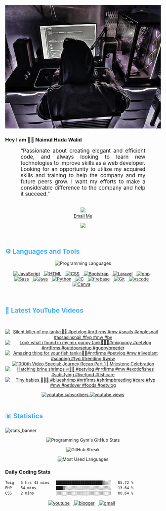 <!-- ![github_cover_banner](https://www.digitalsolutionservices.com/img/services/web%20development.gif)-->

<div align="center" style="display:block;">
    <img height="400px" width="100%" alt="github cover banner" src="https://raw.githubusercontent.com/NaimulHudaWalid/NaimulHudaWalid/main/272276268_3114779035434264_920860974401480824_n.jpg"/> 
</div>

### Hey I am [👨🏻‍][facebook] [Naimul Huda Walid][youtube]



<p align:"center" style="text-align: justify; margin: 0 50px; font-size: 17px;" >
   “Passionate about creating elegant and efficient code, and always looking to learn new technologies to improve skills as a web developer. Looking for an opportunity to utilize my acquired skills and training to help the company and my future peers grow. I want my efforts to make a considerable difference to the company and help it succeed.”
<br>
<br>
<div align="center">

![](https://visitor-badge.glitch.me/badge?page_id=NaimulHudaWalid)
    <br />
[Email Me](mailto:dev.naimulhuda@gmail.com)
</div>
</p>
<!-- Typing SVG by DenverCoder1 - https://github.com/DenverCoder1/readme-typing-svg -->
<p align="center">
<!--   <a href="https://github.com/DenverCoder1/readme-typing-svg"> -->
    <img src="https://readme-typing-svg.herokuapp.com?color=E22FE4&width=380&height=45&lines=Open-Source+Enthusiast;Learning+In+Public;Empowering+Others;Nice+To+Meet+You+...&center=true"></a>

</p>
<br>
<!-- Languages and Tools -->

<h2 style="color: #44AEFB">⚙️ Languages and Tools</h2>
<div align="center" style="display:block;">
    <img width="100px" alt="Programming Languages" src="https://user-images.githubusercontent.com/78341798/194531121-47b0119a-ce00-439d-b586-125f86acb098.png"/> 
</div>
<br>   
<!-- Icons Resources -->
<!-- https://devicon.dev/ -->
<!-- https://cdn.jsdelivr.net/npm/simple-icons@v3/icons/ -->
<div align="center">
  <a href="https://developer.mozilla.org/en-US/docs/Web/JavaScript" target="_blank" rel="noreferrer">
      <img  alt="JavaScript" height="50px" style="padding-right:10px;" src="https://cdn.jsdelivr.net/gh/devicons/devicon/icons/javascript/javascript-plain.svg"/>
  </a>
  
 
  <a href="https://developer.mozilla.org/en-US/docs/Web/HTML" target="_blank" rel="noreferrer">
      <img  alt="HTML" height="50px" style="padding-right:10px;" src="https://cdn.jsdelivr.net/gh/devicons/devicon/icons/html5/html5-original.svg"/>
  </a>
  <a href="https://developer.mozilla.org/en-US/docs/Web/CSS" target="_blank" rel="noreferrer">
      <img  alt="CSS" height="50px" style="padding-right:10px;" src="https://cdn.jsdelivr.net/gh/devicons/devicon/icons/css3/css3-original.svg"/>
  </a>
  <a href="https://getbootstrap.com/" target="_blank" rel="noreferrer">
      <img  alt="Bootstrap" height="50px" style="padding-right:10px;" src="https://cdn.jsdelivr.net/gh/devicons/devicon/icons/bootstrap/bootstrap-original.svg"/>
  </a> 
  <a href="https://laravel.com/" target="_blank" rel="noreferrer">
      <img  alt="Laravel" height="50px" style="padding-right:10px;" src="https://cdn.jsdelivr.net/gh/devicons/devicon/icons/laravel/laravel-plain.svg"/>
  </a>
  <a href="https://www.php.net/" target="_blank" rel="noreferrer">
      <img  alt="php" height="50px" style="padding-right:10px;" src="https://cdn.jsdelivr.net/gh/devicons/devicon/icons/php/php-original.svg"/>
  </a>
  <a href="https://sass-lang.com/" target="_blank" rel="noreferrer">
      <img  alt="Sass" height="50px" style="padding-right:10px;" src="https://cdn.jsdelivr.net/gh/devicons/devicon/icons/sass/sass-original.svg"/>
  </a>
  <a href="https://www.java.com/en/" target="_blank" rel="noreferrer">
      <img  alt="Java" height="50px" style="padding-right:10px;" src="https://cdn.jsdelivr.net/gh/devicons/devicon/icons/java/java-original.svg"/>
  </a>    
  <a href="https://www.python.org/" target="_blank" rel="noreferrer">
      <img  alt="Python" height="50px" style="padding-right:10px;" src="https://cdn.jsdelivr.net/gh/devicons/devicon/icons/python/python-original.svg"/>
  </a>
  <a href="https://www.cprogramming.com/" target="_blank" rel="noreferrer">
      <img  alt="C" height="50px" style="padding-right:10px;" src="https://cdn.jsdelivr.net/gh/devicons/devicon/icons/c/c-original.svg"/>
  </a>
  
  <a href="https://firebase.google.com/" target="_blank" rel="noreferrer">
      <img  alt="firebase" height="50px" style="padding-right:10px;" src="https://cdn.jsdelivr.net/gh/devicons/devicon/icons/firebase/firebase-plain.svg"/>
  </a>
 
  <a href="https://git-scm.com/" target="_blank" rel="noreferrer">
      <img  alt="Git" height="50px" style="padding-right:10px;" src="https://cdn.jsdelivr.net/gh/devicons/devicon/icons/git/git-original.svg"/>
  </a>
  
  <a href="https://code.visualstudio.com/" target="_blank" rel="noreferrer">
      <img  alt="vscode" height="50px" style="padding-right:10px;"src="https://cdn.jsdelivr.net/gh/devicons/devicon/icons/vscode/vscode-original.svg"/>
  </a>
  <a href="https://www.canva.com/" target="_blank" rel="noreferrer">
      <img  alt="Canva" height="50px" style="padding-right:10px;" src="https://cdn.jsdelivr.net/gh/devicons/devicon/icons/canva/canva-original.svg"/> 
  </a>
</div>
<br>
<br>

<!-- Latest YouTube Videos -->

<h2 style="color: #44AEFB">🎦 Latest YouTube Videos</h2>
<br />

<!-- Resource/Reference: https://github.com/DenverCoder1/github-readme-youtube-cards -->
<div class="youtube videos cards" align="center">

<!-- BEGIN YOUTUBE-CARDS -->
[![Silent killer of my tank🔥💯🖤 #petvlog #nrtfirms #mw #snails #applesnail #assasinsnail #fyp #mw #bv](https://ytcards.demolab.com/?id=II4PLASc38E&title=Silent+killer+of+my+tank%F0%9F%94%A5%F0%9F%92%AF%F0%9F%96%A4+%23petvlog+%23nrtfirms+%23mw+%23snails+%23applesnail+%23assasinsnail+%23fyp+%23mw+%23bv&lang=en&timestamp=1713074381&background_color=%230d1117&title_color=%23ffffff&stats_color=%23dedede&max_title_lines=1&width=250&border_radius=5 "Silent killer of my tank🔥💯🖤 #petvlog #nrtfirms #mw #snails #applesnail #assasinsnail #fyp #mw #bv")](https://www.youtube.com/watch?v=II4PLASc38E)
[![Look what i found in my mix guppy tank🖤🔥💯#mixguppy #petvlog #nrtfirms #outdoorsetup #guppybreeder](https://ytcards.demolab.com/?id=b-kKp3NKjSs&title=Look+what+i+found+in+my+mix+guppy+tank%F0%9F%96%A4%F0%9F%94%A5%F0%9F%92%AF%23mixguppy+%23petvlog+%23nrtfirms+%23outdoorsetup+%23guppybreeder&lang=en&timestamp=1713061504&background_color=%230d1117&title_color=%23ffffff&stats_color=%23dedede&max_title_lines=1&width=250&border_radius=5 "Look what i found in my mix guppy tank🖤🔥💯#mixguppy #petvlog #nrtfirms #outdoorsetup #guppybreeder")](https://www.youtube.com/watch?v=b-kKp3NKjSs)
[![Amazing thing for your fish tank🔥💯🖤#nrtfirms #petvlog #mw #liveplant #scaping #fyp #trending #wow](https://ytcards.demolab.com/?id=9kDDbiSf5NM&title=Amazing+thing+for+your+fish+tank%F0%9F%94%A5%F0%9F%92%AF%F0%9F%96%A4%23nrtfirms+%23petvlog+%23mw+%23liveplant+%23scaping+%23fyp+%23trending+%23wow&lang=en&timestamp=1712992165&background_color=%230d1117&title_color=%23ffffff&stats_color=%23dedede&max_title_lines=1&width=250&border_radius=5 "Amazing thing for your fish tank🔥💯🖤#nrtfirms #petvlog #mw #liveplant #scaping #fyp #trending #wow")](https://www.youtube.com/watch?v=9kDDbiSf5NM)
[![1000th Video Special: Journey Recap Part 1 | Milestone Celebration](https://ytcards.demolab.com/?id=cRS4jkRafj8&title=1000th+Video+Special%3A+Journey+Recap+Part+1+%7C+Milestone+Celebration&lang=en&timestamp=1712983929&background_color=%230d1117&title_color=%23ffffff&stats_color=%23dedede&max_title_lines=1&width=250&border_radius=5 "1000th Video Special: Journey Recap Part 1 | Milestone Celebration")](https://www.youtube.com/watch?v=cRS4jkRafj8)
[![Hatching brine shrimps 🔥🖤💯 #petvlog #nrtfirms #mw #exoticfishes #satisfying #livefood #fishcare](https://ytcards.demolab.com/?id=OR1PTy5r0TY&title=Hatching+brine+shrimps+%F0%9F%94%A5%F0%9F%96%A4%F0%9F%92%AF+%23petvlog+%23nrtfirms+%23mw+%23exoticfishes+%23satisfying+%23livefood+%23fishcare&lang=en&timestamp=1712982057&background_color=%230d1117&title_color=%23ffffff&stats_color=%23dedede&max_title_lines=1&width=250&border_radius=5 "Hatching brine shrimps 🔥🖤💯 #petvlog #nrtfirms #mw #exoticfishes #satisfying #livefood #fishcare")](https://www.youtube.com/watch?v=OR1PTy5r0TY)
[![Tiny babies 🖤💯🔥 #blueshrimp #nrtfirms #shrimpbreeding #care #fyp #mw #petlover #foods #petvlog](https://ytcards.demolab.com/?id=So0qiq9qjCg&title=Tiny+babies+%F0%9F%96%A4%F0%9F%92%AF%F0%9F%94%A5+%23blueshrimp+%23nrtfirms+%23shrimpbreeding+%23care+%23fyp+%23mw+%23petlover+%23foods+%23petvlog&lang=en&timestamp=1712891644&background_color=%230d1117&title_color=%23ffffff&stats_color=%23dedede&max_title_lines=1&width=250&border_radius=5 "Tiny babies 🖤💯🔥 #blueshrimp #nrtfirms #shrimpbreeding #care #fyp #mw #petlover #foods #petvlog")](https://www.youtube.com/watch?v=So0qiq9qjCg)
<!-- END YOUTUBE-CARDS -->
</div>

<!-- Begin Youtube Buttons -->
<!-- Resource/Reference:  https://github.com/DenverCoder1/custom-icon-badges -->
<div class="youtube buttons" align="center">
    <a href="https://www.youtube.com/channel/UCa3YaFwzSII0kKg3Nads2dQ"  target="_blank">
        <img alt="youtube subscribers" src="https://img.shields.io/youtube/channel/subscribers/UCa3YaFwzSII0kKg3Nads2dQ?logo=youtube&logoColor=red&style=for-the-badge"/>
    </a> 
    <a href="https://www.youtube.com/channel/UCa3YaFwzSII0kKg3Nads2dQ"  target="_blank">
        <img alt="youtube views" src="https://custom-icon-badges.demolab.com/youtube/channel/views/UCa3YaFwzSII0kKg3Nads2dQ?color=%23E05D44&logo=eye&logoColor=white&style=for-the-badge&labelColor=#555555"/>
    </a> 
</div>
<br>
<!-- End Youtube Buttons -->

<!-- Statistics -->

<h2 style="color: #44AEFB">📊 Statistics</h2>

![stats_banner](https://user-images.githubusercontent.com/78341798/194534778-d662496c-ae00-4e8d-ae9b-b90912054e7f.gif)

<!-- Begin Stats Cards -->
<!-- Resources:  -->
<!-- Github & Languages Stats: https://github.com/naimul15-12090/github-readme-stats --> 
<!-- Streak Stats: https://github.com/denvercoder1/github-readme-streak-stats -->
<!-- Change the value after ?username= to your GitHub username. -->
<div class="stats" align="center">

![Programming Gym's GitHub Stats](https://github-readme-stats.vercel.app/api?username=NaimulHudaWalid&hide=stars&count_private=true&show_icons=true&theme=algolia&border_radius=20)

![GitHub Streak](https://streak-stats.demolab.com?user=NaimulHudaWalid&count_private=true&theme=algolia&border_radius=22)

![Most Used Languages](https://github-readme-stats.vercel.app/api/top-langs/?username=NaimulHudaWalid&langs_count=8&layout=compact&show_icons=true&theme=algolia&border_radius=20)
    
<!-- ![Top Langs](https://github-readme-stats.vercel.app/api/top-langs/?username=naimul15-12090&langs_count=8) -->
<!-- [![Top Langs](https://github-readme-stats.vercel.app/api/top-langs/?username=naimul15-12090&layout=compact)](https://github.com/anuraghazra/github-readme-stats)
 -->
    
</div>
<!--  End Stats Cards -->



### Daily Coding Stats
<!--START_SECTION:waka-->

```txt
Twig   5 hrs 43 mins   █████████████████████▒░░░   85.72 %
PHP    54 mins         ███▒░░░░░░░░░░░░░░░░░░░░░   13.64 %
CSS    2 mins          ░░░░░░░░░░░░░░░░░░░░░░░░░   00.64 %
```

<!--END_SECTION:waka-->
<!-- Begin Footer -->
<!-- Icons Resources -->
<!-- https://devicon.dev/ -->
<div class="footer" align="center" style="margin:15px;">
    <a href="https://www.youtube.com/channel/UCa3YaFwzSII0kKg3Nads2dQ" target="_blank">
        <img  style="margin:0 10px 10px 0;" src="https://user-images.githubusercontent.com/78341798/194531650-698ef1b1-9cbd-4b4f-96ef-5a2ec4b5d7e6.svg" alt="youtube" width="40px"/>
    </a>
    <a href="https://www.linkedin.com/in/naimulhudawalid/" target="_blank">
        <img style="margin:0 10px 10px 0;" src="https://user-images.githubusercontent.com/78341798/194531458-b5dfeb1b-bad5-4dfa-909a-2e402262db9a.svg" alt="blogger" width="40px"/>
    </a>
    <a href="mailto:dev.naimulhuda@gmail.com" target="_blank">
        <img style="margin:0 10px 10px 0;" src="https://user-images.githubusercontent.com/78341798/194531383-ddb2b774-5bb9-491c-b601-4a4a7d9792fb.svg" alt="gmail" width="40px"/>
    </a>
</div>
<!-- End Footer -->

[youtube]: https://www.youtube.com/channel/UCa3YaFwzSII0kKg3Nads2dQ
[facebook]: https://www.facebook.com/profile.php?id=100007065945838
